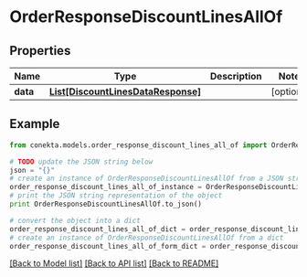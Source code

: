 # OrderResponseDiscountLinesAllOf


## Properties
Name | Type | Description | Notes
------------ | ------------- | ------------- | -------------
**data** | [**List[DiscountLinesDataResponse]**](DiscountLinesDataResponse.md) |  | [optional] 

## Example

```python
from conekta.models.order_response_discount_lines_all_of import OrderResponseDiscountLinesAllOf

# TODO update the JSON string below
json = "{}"
# create an instance of OrderResponseDiscountLinesAllOf from a JSON string
order_response_discount_lines_all_of_instance = OrderResponseDiscountLinesAllOf.from_json(json)
# print the JSON string representation of the object
print OrderResponseDiscountLinesAllOf.to_json()

# convert the object into a dict
order_response_discount_lines_all_of_dict = order_response_discount_lines_all_of_instance.to_dict()
# create an instance of OrderResponseDiscountLinesAllOf from a dict
order_response_discount_lines_all_of_form_dict = order_response_discount_lines_all_of.from_dict(order_response_discount_lines_all_of_dict)
```
[[Back to Model list]](../README.md#documentation-for-models) [[Back to API list]](../README.md#documentation-for-api-endpoints) [[Back to README]](../README.md)


